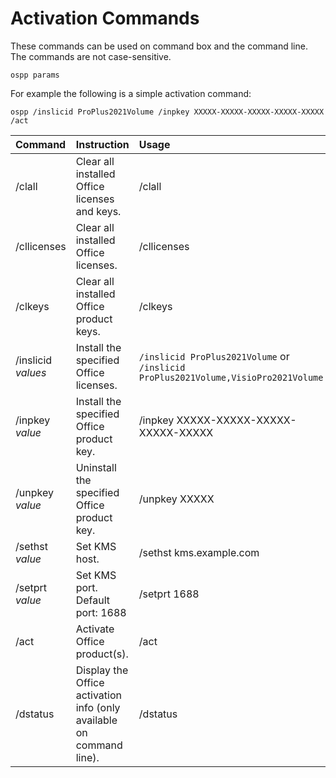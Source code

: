 # Activation Commands

These commands can be used on command box and the command line. The commands are not case-sensitive.

``` batch
ospp params
```

For example the following is a simple activation command:

``` batch
ospp /inslicid ProPlus2021Volume /inpkey XXXXX-XXXXX-XXXXX-XXXXX-XXXXX /act
```

| Command | Instruction | Usage |
| :-- | :-- | :-- |
| /clall          | Clear all installed Office licenses and keys. | /clall |
| /cllicenses     | Clear all installed Office licenses. | /cllicenses |
| /clkeys         | Clear all installed Office product keys. | /clkeys |
| /inslicid *values* | Install the specified Office licenses. | `/inslicid ProPlus2021Volume` or `/inslicid ProPlus2021Volume,VisioPro2021Volume` |
| /inpkey *value* | Install the specified Office product key. | /inpkey XXXXX-XXXXX-XXXXX-XXXXX-XXXXX |
| /unpkey *value* | Uninstall the specified Office product key. | /unpkey XXXXX |
| /sethst *value* | Set KMS host. | /sethst kms.example.com |
| /setprt *value* | Set KMS port. Default port: 1688 | /setprt 1688 |
| /act            | Activate Office product(s). | /act |
| /dstatus        | Display the Office activation info (only available on command line). | /dstatus |
